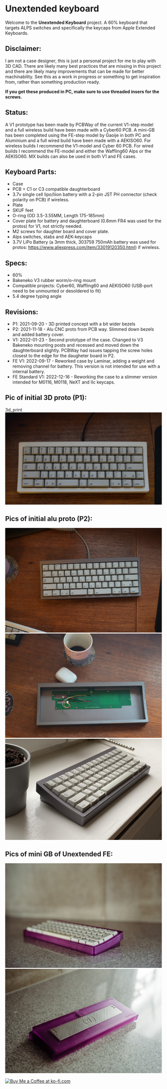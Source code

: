 
# Unextended keyboard

Welcome to the **Unextended Keyboard** project. A 60% keyboard that targets ALPS switches and specifically the keycaps from Apple Extended Keyboards.

## Disclaimer:
I am not a case designer, this is just a personal project for me to play with 3D CAD. There are likely many best practices that are missing in this project and there are likely many improvements that can be made for better machinability. See this as a work in progress or something to get inspiration from, rather than something production ready.

**If you get these produced in PC, make sure to use threaded insers for the screws.**

## Status:
A V1 prototype has been made by PCBWay of the current V1-step model and a full wireless build have been made with a Cyber60 PCB. A mini-GB has been completed using the FE-step model by Gaoije in both PC and Aluminium and a full wired build have been made with a AEKISO60. For wireless builds I recommend the V1-model and Cyber 60 PCB. For wired builds I recommend the FE-model and either the Waffling60 Alps or the AEKISO60. MX builds can also be used in both V1 and FE cases.

## Keyboard Parts:
- Case
- PCB + C1 or C3 compatible daughterboard
- 3.7v single cell lipo/liion battery with a 2-pin JST PH connector (check polarity on PCB) if wireless.
- Plate
- SKUF feet
- O-ring (OD 3.5-3.55MM, Length 175-185mm)
- Cover plate for battery and daughterboard (0.6mm FR4 was used for the protos) for V1, not strictly needed.
- M2 screws for daughter board and cover plate.
- Alps switches, stabs and AEK-keycaps
- 3.7V LiPo Battery (a 3mm thick, 303759 750mAh battery was used for protos: https://www.aliexpress.com/item/33019120350.html) if wireless.

## Specs:
- 60%
- Bakeneko V3 rubber worm/o-ring mount
- Compatible projects: Cyber60, Waffling60 and AEKISO60 (USB-port need to be unmounted or desoldered to fit)
- 5.4 degree typing angle

## Revisions:
- P1: 2021-09-20 - 3D printed concept with a bit wider bezels
- P2: 2021-11-18 - Alu CNC proto from PCB way. Slimmed down bezels and added battery cover.
- V1: 2022-01-23 - Second prototype of the case. Changed to V3 Bakeneko mounting posts and recessed and moved down the daughterboard slightly. PCBWay had issues tapping the screw holes closest to the edge for the daugheter board in P2.
- FE V1: 2022-09-17 - Reworked case by Laminar, adding a weight and removing channel for battery. This version is not intended for use with a internal battery.
- FE Standard V1: 2022-12-16 - Reworking the case to a slimmer version intended for M0116, M0118, NeXT and IIc keycaps.

## Pic of initial 3D proto (P1):
3d_print
![alt text](./readme-images/3d_print.jpg "Initial proto print")

## Pics of initial alu proto (P2):
![alt text](./readme-images/initial_proto_1.jpg "Initial proto CNC")
![alt text](./readme-images/initial_proto_2.jpg "Initial proto CNC")
![alt text](./readme-images/initial_proto_3.jpg "Initial proto CNC")

## Pics of mini GB of Unextended FE:
![alt text](./readme-images/FE_PC1.jpg "Mini GB FE")
![alt text](./readme-images/FE_PC2.jpg "Mini GB FE")

<a href='https://ko-fi.com/4pplet' target='_blank'><img height='35' style='border:0px;height:46px;' src='https://az743702.vo.msecnd.net/cdn/kofi3.png?v=0' border='0' alt='Buy Me a Coffee at ko-fi.com' />
